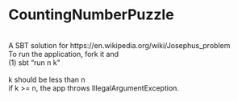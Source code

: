 # CountingNumberPuzzle
<br />
A SBT solution for https://en.wikipedia.org/wiki/Josephus_problem <br />
To run the application, fork it and <br />
(1) sbt “run n k"
<br />
<br />
k should be less than n
<br />
if k >= n, the app throws IllegalArgumentException.
